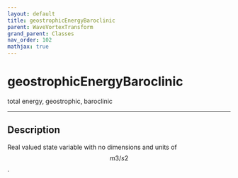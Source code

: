 ```yaml
---
layout: default
title: geostrophicEnergyBaroclinic
parent: WaveVortexTransform
grand_parent: Classes
nav_order: 102
mathjax: true
---
```


#  geostrophicEnergyBaroclinic

total energy, geostrophic, baroclinic


---

## Description
Real valued state variable with no dimensions and units of $$m3/s2$$.

